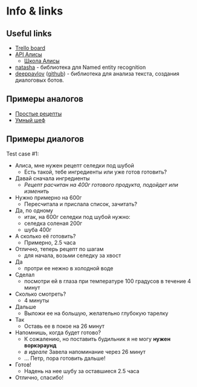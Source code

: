# Info & links

## Useful links

- [Trello board](https://trello.com/b/cF85fOMA/alice-recipes)
- [API Алисы](https://yandex.ru/dev/dialogs/alice/doc/protocol-docpage/)
  - [Школа Алисы](https://www.youtube.com/channel/UCzQZwJjg0_1RyYPWB9sc4Wg)
- [natasha](https://github.com/natasha/natasha/blob/master/docs/index.ipynb) - библиотека для Named entity recognition
- [deeppavlov](http://ipavlov.ai/) ([github](https://github.com/deepmipt/DeepPavlov)) - библиотека для анализа текста, создания диалоговых ботов.

## Примеры аналогов

- [Простые рецепты](https://dialogs.yandex.ru/store/skills/1fe25d12-prostye-recepty)
- [Умный шеф](https://dialogs.yandex.ru/store/skills/633e2e45-umnyj-she)

## Примеры диалогов

Test case #1:

- Алиса, мне нужен рецепт селедки под шубой
  - Есть такой, тебе ингредиенты или уже готов готовить?
- Давай сначала ингредиенты
  - _Рецепт расчитан на 400г готового продукта, подойдет или изменить_
- Нужно примерно на 600г
  - Пересчитала и прислала список, зачитать?
- Да, по одному
  - итак, на 600г селедки под шубой нужно:
  - селедка соленая 200г
  - шуба 400г
- А сколько её готовить?
  - Примерно, 2.5 часа
- Отлично, теперь рецепт по шагам
  - для начала, возьми селедку за хвост
- Да
  - протри ее нежно в холодной воде
- Сделал
  - посмотри ей в глаза при температуре 100 градусов в течение 4 минут
- Сколько смотреть?
  - 4 минуты
- Дальше
  - Выложи ее на большую, желательно глубокую тарелку
- Так
  - Оставь ее в покое на 26 минут
- Напомнишь, когда будет готово?
  - К сожалению, но поставить будильник я не могу __нужен воркэраунд__
  - _в идеале_ Завела напоминание через 26 минут
  - ... Петр, пора готовить дальше!
- Готов!
  - Надень на нее шубу за оставшиеся 2.5 часа
- Отлично, спасибо!
